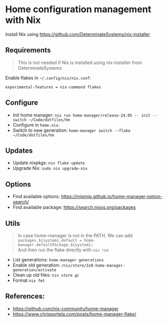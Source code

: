 # Home configuration management with Nix

Install Nix using <https://github.com/DeterminateSystems/nix-installer>

## Requirements

> This is not needed if Nix is installed using nix-installer from DeterminateSystems

Enable flakes in `~/.config/nix/nix.conf`:
  
```
experimental-features = nix-command flakes
```

## Configure

* Init home manager: `nix run home-manager/release-24.05 -- init --switch ~/Code/dotfiles/hm`
* Configure in `home.nix`.
* Switch to new generation: `home-manager switch --flake ~/Code/dotfiles/hm`

## Updates

* Update nixpkgs: `nix flake update`
* Upgrade Nix: `sudo nix upgrade-nix`

## Options

* Find available options: <https://mipmip.github.io/home-manager-option-search/>
* Find available package: <https://search.nixos.org/packages>

## Utils

> In case home-manager is not in the PATH. We can add  
> `packages.${system}.default = home-manager.defaultPackage.${system};`  
> And then run the flake directly with `nix run` 

* List generations: `home-manager generations`
* Enable old generation: `/nix/store/3z8-home-manager-generation/activate`
* Clean up old files: `nix store gc`
* Format `nix fmt`


## References:

- <https://github.com/nix-community/home-manager>
- <https://www.chrisportela.com/posts/home-manager-flake/>
